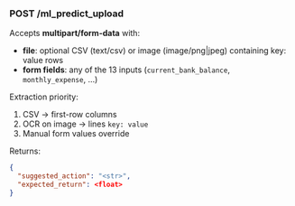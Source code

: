 ### POST /ml_predict_upload

Accepts **multipart/form-data** with:

- **file**: optional CSV (text/csv) or image (image/png|jpeg) containing key: value rows  
- **form fields**: any of the 13 inputs (`current_bank_balance`, `monthly_expense`, …)

Extraction priority:  
1. CSV → first-row columns  
2. OCR on image → lines `key: value`  
3. Manual form values override

Returns:
```json
{
  "suggested_action": "<str>",
  "expected_return": <float>
}
